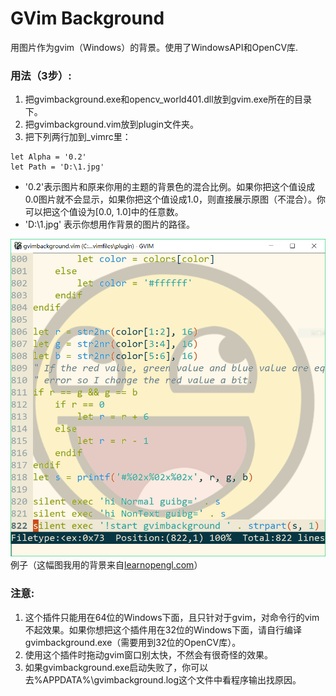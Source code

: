 # GVim Background
用图片作为gvim（Windows）的背景。使用了WindowsAPI和OpenCV库.
### 用法（3步）:
1. 把gvimbackground.exe和opencv_world401.dll放到gvim.exe所在的目录下。
2. 把gvimbackground.vim放到plugin文件夹。
3. 把下列两行加到_vimrc里：
```
let Alpha = '0.2'
let Path = 'D:\1.jpg'
```
* '0.2'表示图片和原来你用的主题的背景色的混合比例。如果你把这个值设成0.0图片就不会显示，如果你把这个值设成1.0，则直接展示原图（不混合）。你可以把这个值设为[0.0, 1.0]中的任意数。
* 'D:\1.jpg' 表示你想用作背景的图片的路径。

![](https://github.com/ZimingYuan/gvimbackground/blob/master/example.png)
例子（这幅图我用的背景来自[learnopengl.com](https://learnopengl.com/img/textures/awesomeface.png)）
### 注意:
1. 这个插件只能用在64位的Windows下面，且只针对于gvim，对命令行的vim不起效果。如果你想把这个插件用在32位的Windows下面，请自行编译gvimbackground.exe（需要用到32位的OpenCV库）。
2. 使用这个插件时拖动gvim窗口别太快，不然会有很奇怪的效果。
3. 如果gvimbackground.exe启动失败了，你可以去%APPDATA%\gvimbackground.log这个文件中看程序输出找原因。


